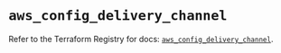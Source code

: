 # `aws_config_delivery_channel`

Refer to the Terraform Registry for docs: [`aws_config_delivery_channel`](https://registry.terraform.io/providers/hashicorp/aws/6.14.0/docs/resources/config_delivery_channel).
